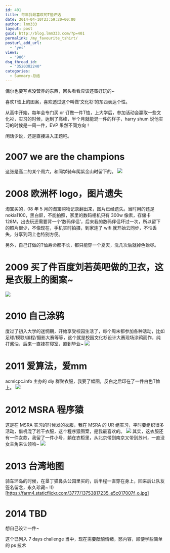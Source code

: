 ```yaml
---
id: 401
title: 每年我最喜欢的T恤评选
date: 2014-04-10T23:59:20+00:00
author: lmm333
layout: post
guid: http://blog.lmm333.com/?p=401
permalink: /my_favourite_tshirt/
posturl_add_url:
  - 'yes'
views:
  - "986"
dsq_thread_id:
  - "3520302240"
categories:
  - Summary-总结
---
```

偶尔也要写点没营养的东西，回头看看应该还蛮好玩的~

喜欢T恤上的图案，喜欢透过这个叫做‘文化衫’的东西表达个性。

从高中开始，每年会专门买 or 订做一件T恤，上大学后，参加活动会赢取一些文化衫，实习的时候，达到了高峰，半个月就能混一件的样子，harry shum 说他实习的时候是一周一件，EVP 果然不同方向！

闲话少说，还是直接进入正题吧。

# 2007 we are the champions
这张是高二的某个周六，和同学骑车爬紫金山时留下的。
![](https://farm4.staticflickr.com/3736/13754175214_fd04d53b0b_z.jpg)

# 2008 欧洲杯 logo，图片遗失
淘宝买的，08 年 5 月的淘宝购物记录翻出来，图片已经遗失。当时用的还是 nokia1100，黑白屏，不能拍照，家里的数码相机只有 300w 像素，存储卡 128M，出去玩还需要背一个‘数码伴侣’，后来我的数码伴侣坏过一次，所以留下的照片很少，不像现在，手机实时拍摄，到家连了 wifi 就开始云同步，不怕丢失，分享到网上也特别方便。

另外，自己订做的T恤寿命都不长，都只能穿一个夏天，洗几次后就掉色殆尽。

# 2009 买了件百度刘若英吧做的卫衣，这是衣服上的图案~
![](https://farm8.staticflickr.com/7254/13760042143_48bb7bea89_o.jpg)

# 2010 自己涂鸦
度过了初入大学的迷惘期，开始享受校园生活了，每个周末都参加各种活动，比如足球/模联/编程/摄影大赛等等，这个就是校园文化衫设计大赛现场涂鸦而作，纯打酱油，后来一直挂在寝室，直到毕业~
![](https://farm4.staticflickr.com/3738/13753816133_357bff5a27_z.jpg)

# 2011 爱算法，爱mm
acmicpc.info 主办的 diy 群聚衣服，我要了幅图，反白之后印在了一件白色T恤上。
![](https://farm8.staticflickr.com/7111/13753816663_58135b52b5_z.jpg)

# 2012 MSRA 程序猿
这是在 MSRA 实习的时候发的衣服，我在 MSRA 的 UR 组实习，平时要组织很多活动，借机混了若干衣服，这个程序猿图案，是我最喜欢的。
![](https://farm4.staticflickr.com/3761/13753797605_98601270e7_c.jpg)
其实，这衣服还有一件女款，我留了一件小号，躺在衣柜里，从北京带到南京又带到苏州，一直没女主角来认领哈~
![](https://farm8.staticflickr.com/7441/13753797095_dc7e069137_o.jpg)

# 2013 台湾地图
骑车环岛的时候，在垦丁猫鼻头公园里买的，后半程一直穿在身上，回来后让队友签名留念，永久珍藏~
!()[https://farm4.staticflickr.com/3777/13753817235_e5c017007f_o.jpg]

# 2014 TBD
想自己设计一件~

这个已列入 7 days challenge 当中，现在需要酝酿情绪，憋内容，顺便学些简单的 ps 技术